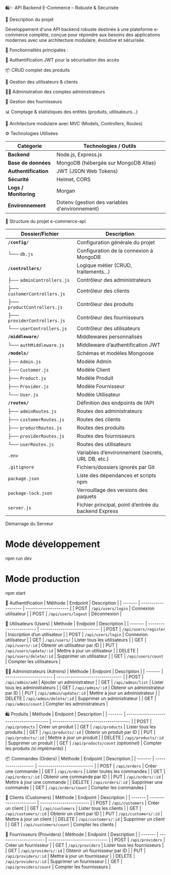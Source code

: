 🛍️✨ API Backend E-Commerce – Robuste & Sécurisée


🔧 Description du projet


Développement d'une API backend robuste destinée à une plateforme e-commerce complète, conçue pour répondre aux besoins des applications modernes avec une architecture modulaire, évolutive et sécurisée.


🎯 Fonctionnalités principales :

🔐 Authentification JWT pour la sécurisation des accès

📦 CRUD complet des produits

👥 Gestion des utilisateurs & clients

🧑‍💼 Administration des comptes administrateurs

🏢 Gestion des fournisseurs

📊 Comptage & statistiques des entités (produits, utilisateurs...)

📁 Architecture modulaire avec MVC (Models, Controllers, Routes)

⚙️ Technologies Utilisées

| Catégorie             | Technologies / Outils                          |
| --------------------- | ---------------------------------------------- |
| **Backend**           | Node.js, Express.js                            |
| **Base de données**   | MongoDB (hébergée sur MongoDB Atlas)           |
| **Authentification**  | JWT (JSON Web Tokens)                          |
| **Sécurité**          | Helmet, CORS                                   |
| **Logs / Monitoring** | Morgan                                         |
| **Environnement**     | Dotenv (gestion des variables d'environnement) |


📁 Structure du projet e-commerce-api

| Dossier/Fichier              | Description                                          |
| ---------------------------- | ---------------------------------------------------- |
| **`/config/`**               | Configuration générale du projet                     |
| └── `db.js`                  | Configuration de la connexion à MongoDB              |
| **`/controllers/`**          | Logique métier (CRUD, traitements...)                |
| ├── `adminControllers.js`    | Contrôleur des administrateurs                       |
| ├── `customerControllers.js` | Contrôleur des clients                               |
| ├── `productControllers.js`  | Contrôleur des produits                              |
| ├── `providerControllers.js` | Contrôleur des fournisseurs                          |
| └── `userControllers.js`     | Contrôleur des utilisateurs                          |
| **`/middleware/`**           | Middlewares personnalisés                            |
| └── `authMiddleware.js`      | Middleware d’authentification JWT                    |
| **`/models/`**               | Schémas et modèles Mongoose                          |
| ├── `Admin.js`               | Modèle Admin                                         |
| ├── `Customer.js`            | Modèle Client                                        |
| ├── `Product.js`             | Modèle Produit                                       |
| ├── `Provider.js`            | Modèle Fournisseur                                   |
| └── `User.js`                | Modèle Utilisateur                                   |
| **`/routes/`**               | Définition des endpoints de l’API                    |
| ├── `adminRoutes.js`         | Routes des administrateurs                           |
| ├── `customerRoutes.js`      | Routes des clients                                   |
| ├── `productRoutes.js`       | Routes des produits                                  |
| ├── `providerRoutes.js`      | Routes des fournisseurs                              |
| └── `userRoutes.js`          | Routes des utilisateurs                              |
| `.env`                       | Variables d’environnement (secrets, URL DB, etc.)    |
| `.gitignore`                 | Fichiers/dossiers ignorés par Git                    |
| `package.json`               | Liste des dépendances et scripts npm                 |
| `package-lock.json`          | Verrouillage des versions des paquets                |
| `server.js`                  | Fichier principal, point d’entrée du backend Express |


Démarrage du Serveur
# Mode développement
npm run dev

# Mode production
npm start

🔐 Authentification
| Méthode | Endpoint            | Description           |
| ------- | ------------------- | --------------------- |
| POST    | `/api/users/login`  | Connexion utilisateur |
| POST    | `/api/users/logout` | Déconnexion           |


👤 Utilisateurs (Users)
| Méthode | Endpoint                | Description                   |
| ------- | ----------------------- | ----------------------------- |
| POST    | `/api/users/register`   | Inscription d’un utilisateur  |
| POST    | `/api/users/login`      | Connexion utilisateur         |
| GET     | `/api/users/`           | Lister tous les utilisateurs  |
| GET     | `/api/users/:id`        | Obtenir un utilisateur par ID |
| PUT     | `/api/users/update/:id` | Mettre à jour un utilisateur  |
| DELETE  | `/api/users/delete/:id` | Supprimer un utilisateur      |
| GET     | `/api/users/count`      | Compter les utilisateurs      |



👨‍💼 Administrateurs (Admins)
| Méthode | Endpoint                | Description                      |
| ------- | ----------------------- | -------------------------------- |
| POST    | `/api/admin/add`        | Ajouter un administrateur        |
| GET     | `/api/admin/list`       | Lister tous les administrateurs  |
| GET     | `/api/admin/:id`        | Obtenir un administrateur par ID |
| PUT     | `/api/admin/update/:id` | Mettre à jour un administrateur  |
| DELETE  | `/api/admin/delete/:id` | Supprimer un administrateur      |
| GET     | `/api/admin/count`      | Compter les administrateurs      |


🛍️ Produits
| Méthode | Endpoint                                 | Description                            |
| ------- | ---------------------------------------- | -------------------------------------- |
| POST    | `/api/products`                          | Créer un produit                       |
| GET     | `/api/products`                          | Lister tous les produits               |
| GET     | `/api/products/:id`                      | Obtenir un produit par ID              |
| PUT     | `/api/products/:id`                      | Mettre à jour un produit               |
| DELETE  | `/api/products/:id`                      | Supprimer un produit                   |
| GET     | `/api/products/count`      *(optionnel)* | Compter les produits *(si implémenté)* |

📦 Commandes (Orders)
| Méthode | Endpoint            | Description                 |
| ------- | ------------------- | --------------------------- |
| POST    | `/api/orders`       | Créer une commande          |
| GET     | `/api/orders`       | Lister toutes les commandes |
| GET     | `/api/orders/:id`   | Obtenir une commande par ID |
| PUT     | `/api/orders/:id`   | Mettre à jour une commande  |
| DELETE  | `/api/orders/:id`   | Supprimer une commande      |
| GET     | `/api/orders/count` | Compter les commandes       |

👥 Clients (Customers)
| Méthode | Endpoint               | Description              |
| ------- | ---------------------- | ------------------------ |
| POST    | `/api/customers`       | Créer un client          |
| GET     | `/api/customers`       | Lister tous les clients  |
| GET     | `/api/customers/:id`   | Obtenir un client par ID |
| PUT     | `/api/customers/:id`   | Mettre à jour un client  |
| DELETE  | `/api/customers/:id`   | Supprimer un client      |
| GET     | `/api/customers/count` | Compter les clients      |


🏢 Fournisseurs (Providers)
| Méthode | Endpoint               | Description                   |
| ------- | ---------------------- | ----------------------------- |
| POST    | `/api/providers`       | Créer un fournisseur          |
| GET     | `/api/providers`       | Lister tous les fournisseurs  |
| GET     | `/api/providers/:id`   | Obtenir un fournisseur par ID |
| PUT     | `/api/providers/:id`   | Mettre à jour un fournisseur  |
| DELETE  | `/api/providers/:id`   | Supprimer un fournisseur      |
| GET     | `/api/providers/count` | Compter les fournisseurs      |





